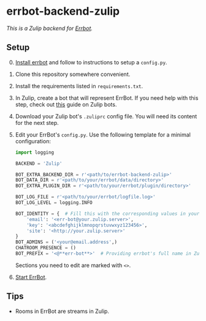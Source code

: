 # errbot-backend-zulip

*This is a Zulip backend for [Errbot](http://errbot.io/).*

Setup
-----

0. [Install errbot](http://errbot.io/en/latest/user_guide/setup.html)
   and follow to instructions to setup a `config.py`.

0. Clone this repository somewhere convenient.

0. Install the requirements listed in `requirements.txt`.

0. In Zulip, create a bot that will represent ErrBot. If you need help with this step, 
   check out [this](http://zulip.readthedocs.io/en/latest/bots-guide.html) guide on Zulip bots.

0. Download your Zulip bot's `.zuliprc` config file. You will need its content for the next step.

0. Edit your ErrBot's `config.py`. Use the following template for a minimal configuration:
   ```python
   import logging

   BACKEND = 'Zulip'

   BOT_EXTRA_BACKEND_DIR = r'<path/to/errbot-backend-zulip>'
   BOT_DATA_DIR = r'<path/to/your/errbot/data/directory>'
   BOT_EXTRA_PLUGIN_DIR = r'<path/to/your/errbot/plugin/directory>'

   BOT_LOG_FILE = r'<path/to/your/errbot/logfile.log>'
   BOT_LOG_LEVEL = logging.INFO

   BOT_IDENTITY = {  # Fill this with the corresponding values in your bot's `.zuliprc`
       'email': '<err-bot@your.zulip.server>',
       'key': '<abcdefghijklmnopqrstuvwxyz123456>',
       'site': '<http://your.zulip.server>'
   }
   BOT_ADMINS = ('<your@email.address',)
   CHATROOM_PRESENCE = ()
   BOT_PREFIX = '<@**err-bot**>'  # Providing errbot's full name in Zulip lets it respond to @-mentions.
   ```
   Sections you need to edit are marked with `<>`.

0. [Start ErrBot](http://errbot.io/en/latest/user_guide/setup.html#starting-the-daemon).

Tips
----

* Rooms in ErrBot are streams in Zulip.
